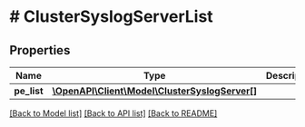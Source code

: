 # # ClusterSyslogServerList

## Properties

Name | Type | Description | Notes
------------ | ------------- | ------------- | -------------
**pe_list** | [**\OpenAPI\Client\Model\ClusterSyslogServer[]**](ClusterSyslogServer.md) |  | [optional]

[[Back to Model list]](../../README.md#models) [[Back to API list]](../../README.md#endpoints) [[Back to README]](../../README.md)
